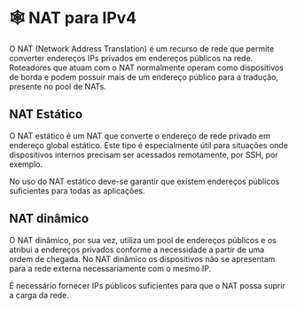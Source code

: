 # 🕸️ NAT para IPv4

O NAT (Network Address Translation) é um recurso de rede que permite converter endereços IPs privados em endereços públicos na rede. Roteadores que atuam com o NAT normalmente operam como dispositivos de borda e podem possuir mais de um endereço público para a tradução, presente no pool de NATs.

## NAT Estático

O NAT estático é um NAT que converte o endereço de rede privado em endereço global estático. Este tipo é especialmente útil para situações onde dispositivos internos precisam ser acessados remotamente, por SSH, por exemplo.

No uso do NAT estático deve-se garantir que existem endereços públicos suficientes para todas as aplicações.

## NAT dinâmico

O NAT dinâmico, por sua vez, utiliza um pool de endereços públicos e os atribui a endereços privados conforme a necessidade a partir de uma ordem de chegada. No NAT dinâmico os dispositivos não se apresentam para a rede externa necessariamente com o mesmo IP.

É necessário fornecer IPs públicos suficientes para que o NAT possa suprir a carga da rede.
